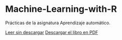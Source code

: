# Machine-Learning-with-R
Prácticas de la asignatura Aprendizaje automático.

[Leer sin descargar](https://github.com/RNogales94/Machine-Learning-with-R/blob/master/practica1.pdf)
[Descargar el libro en PDF](https://github.com/RNogales94/Machine-Learning-with-R/raw/master/practica1.pdf)
